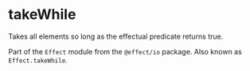 # takeWhile

Takes all elements so long as the effectual predicate returns true.

Part of the `Effect` module from the `@effect/io` package. Also known as `Effect.takeWhile`.
